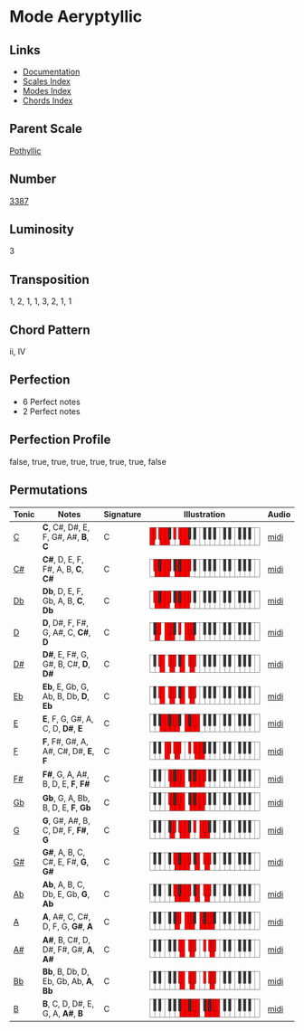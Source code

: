 # Mode Aeryptyllic

## Links

- [Documentation](README.md)
- [Scales Index](Scales.md)
- [Modes Index](Modes.md)
- [Chords Index](Chords.md)

## Parent Scale

[Pothyllic](ScalePothyllic.md)

## Number

[3387](https://ianring.com/musictheory/scales/3387)

## Luminosity

3

## Transposition

1, 2, 1, 1, 3, 2, 1, 1

## Chord Pattern

ii, IV

## Perfection

- 6 Perfect notes
- 2 Perfect notes

## Perfection Profile

false, true, true, true, true, true, true, false

## Permutations

| Tonic | Notes | Signature | Illustration | Audio |
|-------|-------|-----------|--------------|-------|
| [C](ModeCNaturalAeryptyllic.md) | **C**, C#, D#, E, F, G#, A#, **B**, **C** | C | ![CNaturalAeryptyllic](ModeCNaturalAeryptyllic.png) | [midi](https://github.com/edipermadi/music/blob/main/docs/ModeCNaturalAeryptyllic.mid?raw=true) |
| [C#](ModeCSharpAeryptyllic.md) | **C#**, D, E, F, F#, A, B, **C**, **C#** | C | ![CSharpAeryptyllic](ModeCSharpAeryptyllic.png) | [midi](https://github.com/edipermadi/music/blob/main/docs/ModeCSharpAeryptyllic.mid?raw=true) |
| [Db](ModeDFlatAeryptyllic.md) | **Db**, D, E, F, Gb, A, B, **C**, **Db** | C | ![DFlatAeryptyllic](ModeDFlatAeryptyllic.png) | [midi](https://github.com/edipermadi/music/blob/main/docs/ModeDFlatAeryptyllic.mid?raw=true) |
| [D](ModeDNaturalAeryptyllic.md) | **D**, D#, F, F#, G, A#, C, **C#**, **D** | C | ![DNaturalAeryptyllic](ModeDNaturalAeryptyllic.png) | [midi](https://github.com/edipermadi/music/blob/main/docs/ModeDNaturalAeryptyllic.mid?raw=true) |
| [D#](ModeDSharpAeryptyllic.md) | **D#**, E, F#, G, G#, B, C#, **D**, **D#** | C | ![DSharpAeryptyllic](ModeDSharpAeryptyllic.png) | [midi](https://github.com/edipermadi/music/blob/main/docs/ModeDSharpAeryptyllic.mid?raw=true) |
| [Eb](ModeEFlatAeryptyllic.md) | **Eb**, E, Gb, G, Ab, B, Db, **D**, **Eb** | C | ![EFlatAeryptyllic](ModeEFlatAeryptyllic.png) | [midi](https://github.com/edipermadi/music/blob/main/docs/ModeEFlatAeryptyllic.mid?raw=true) |
| [E](ModeENaturalAeryptyllic.md) | **E**, F, G, G#, A, C, D, **D#**, **E** | C | ![ENaturalAeryptyllic](ModeENaturalAeryptyllic.png) | [midi](https://github.com/edipermadi/music/blob/main/docs/ModeENaturalAeryptyllic.mid?raw=true) |
| [F](ModeFNaturalAeryptyllic.md) | **F**, F#, G#, A, A#, C#, D#, **E**, **F** | C | ![FNaturalAeryptyllic](ModeFNaturalAeryptyllic.png) | [midi](https://github.com/edipermadi/music/blob/main/docs/ModeFNaturalAeryptyllic.mid?raw=true) |
| [F#](ModeFSharpAeryptyllic.md) | **F#**, G, A, A#, B, D, E, **F**, **F#** | C | ![FSharpAeryptyllic](ModeFSharpAeryptyllic.png) | [midi](https://github.com/edipermadi/music/blob/main/docs/ModeFSharpAeryptyllic.mid?raw=true) |
| [Gb](ModeGFlatAeryptyllic.md) | **Gb**, G, A, Bb, B, D, E, **F**, **Gb** | C | ![GFlatAeryptyllic](ModeGFlatAeryptyllic.png) | [midi](https://github.com/edipermadi/music/blob/main/docs/ModeGFlatAeryptyllic.mid?raw=true) |
| [G](ModeGNaturalAeryptyllic.md) | **G**, G#, A#, B, C, D#, F, **F#**, **G** | C | ![GNaturalAeryptyllic](ModeGNaturalAeryptyllic.png) | [midi](https://github.com/edipermadi/music/blob/main/docs/ModeGNaturalAeryptyllic.mid?raw=true) |
| [G#](ModeGSharpAeryptyllic.md) | **G#**, A, B, C, C#, E, F#, **G**, **G#** | C | ![GSharpAeryptyllic](ModeGSharpAeryptyllic.png) | [midi](https://github.com/edipermadi/music/blob/main/docs/ModeGSharpAeryptyllic.mid?raw=true) |
| [Ab](ModeAFlatAeryptyllic.md) | **Ab**, A, B, C, Db, E, Gb, **G**, **Ab** | C | ![AFlatAeryptyllic](ModeAFlatAeryptyllic.png) | [midi](https://github.com/edipermadi/music/blob/main/docs/ModeAFlatAeryptyllic.mid?raw=true) |
| [A](ModeANaturalAeryptyllic.md) | **A**, A#, C, C#, D, F, G, **G#**, **A** | C | ![ANaturalAeryptyllic](ModeANaturalAeryptyllic.png) | [midi](https://github.com/edipermadi/music/blob/main/docs/ModeANaturalAeryptyllic.mid?raw=true) |
| [A#](ModeASharpAeryptyllic.md) | **A#**, B, C#, D, D#, F#, G#, **A**, **A#** | C | ![ASharpAeryptyllic](ModeASharpAeryptyllic.png) | [midi](https://github.com/edipermadi/music/blob/main/docs/ModeASharpAeryptyllic.mid?raw=true) |
| [Bb](ModeBFlatAeryptyllic.md) | **Bb**, B, Db, D, Eb, Gb, Ab, **A**, **Bb** | C | ![BFlatAeryptyllic](ModeBFlatAeryptyllic.png) | [midi](https://github.com/edipermadi/music/blob/main/docs/ModeBFlatAeryptyllic.mid?raw=true) |
| [B](ModeBNaturalAeryptyllic.md) | **B**, C, D, D#, E, G, A, **A#**, **B** | C | ![BNaturalAeryptyllic](ModeBNaturalAeryptyllic.png) | [midi](https://github.com/edipermadi/music/blob/main/docs/ModeBNaturalAeryptyllic.mid?raw=true) |
